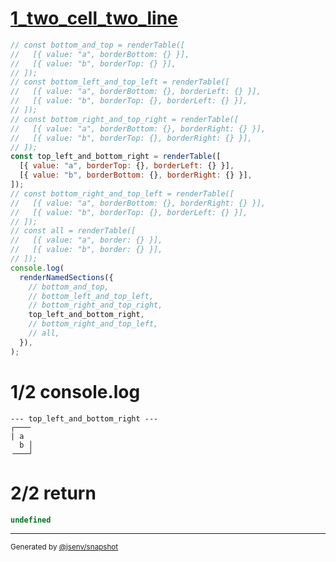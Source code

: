 # [1_two_cell_two_line](../../table_2_cells.test.mjs#L75)

```js
// const bottom_and_top = renderTable([
//   [{ value: "a", borderBottom: {} }],
//   [{ value: "b", borderTop: {} }],
// ]);
// const bottom_left_and_top_left = renderTable([
//   [{ value: "a", borderBottom: {}, borderLeft: {} }],
//   [{ value: "b", borderTop: {}, borderLeft: {} }],
// ]);
// const bottom_right_and_top_right = renderTable([
//   [{ value: "a", borderBottom: {}, borderRight: {} }],
//   [{ value: "b", borderTop: {}, borderRight: {} }],
// ]);
const top_left_and_bottom_right = renderTable([
  [{ value: "a", borderTop: {}, borderLeft: {} }],
  [{ value: "b", borderBottom: {}, borderRight: {} }],
]);
// const bottom_right_and_top_left = renderTable([
//   [{ value: "a", borderBottom: {}, borderRight: {} }],
//   [{ value: "b", borderTop: {}, borderLeft: {} }],
// ]);
// const all = renderTable([
//   [{ value: "a", border: {} }],
//   [{ value: "b", border: {} }],
// ]);
console.log(
  renderNamedSections({
    // bottom_and_top,
    // bottom_left_and_top_left,
    // bottom_right_and_top_right,
    top_left_and_bottom_right,
    // bottom_right_and_top_left,
    // all,
  }),
);
```

# 1/2 console.log

```console
--- top_left_and_bottom_right ---
┌───╴
| a  
  b │
╶───┘

```

# 2/2 return

```js
undefined
```

---

<sub>
  Generated by <a href="https://github.com/jsenv/core/tree/main/packages/independent/snapshot">@jsenv/snapshot</a>
</sub>
